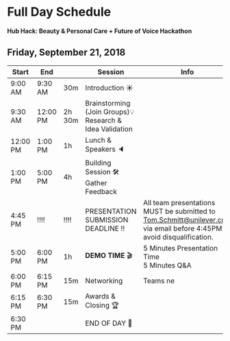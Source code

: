 # Full Day Schedule

**Hub Hack: Beauty & Personal Care + Future of Voice Hackathon**



## Friday, September 21, 2018



| Start    | End      |        | Session                                                      | Info                                                         |
| -------- | -------- | ------ | ------------------------------------------------------------ | ------------------------------------------------------------ |
| 9:00 AM  | 9:30 AM  | 30m    | Introduction :sunny:                                         |                                                              |
| 9:30 AM  | 12:00 PM | 2h 30m | Brainstorming (Join Groups):bulb:<br />Research & Idea Validation |                                                              |
| 12:00 PM | 1:00 PM  | 1h     | Lunch & Speakers :speaker:                                   |                                                              |
| 1:00 PM  | 5:00 PM  | 4h     | Building Session :hammer_and_wrench:<br />Gather Feedback    |                                                              |
| 4:45 PM  | !!!!     | !!!!   | PRESENTATION SUBMISSION DEADLINE :bangbang:                  | All team presentations MUST be submitted to Tom.Schmitt@unilever.com via email before 4:45PM to avoid  disqualification. |
| 5:00 PM  | 6:00 PM  | 1h     | **DEMO TIME** :clapper:                                      | 5 Minutes Presentation Time<br />5 Minutes Q&A               |
| 6:00 PM  | 6:15 PM  | 15m    | Networking                                                   | Teams ne                                                     |
| 6:15 PM  | 6:30 PM  | 15m    | Awards & Closing 🏆                                           |                                                              |
| 6:30 PM  |          |        | END OF DAY 🎉                                                 |                                                              |
